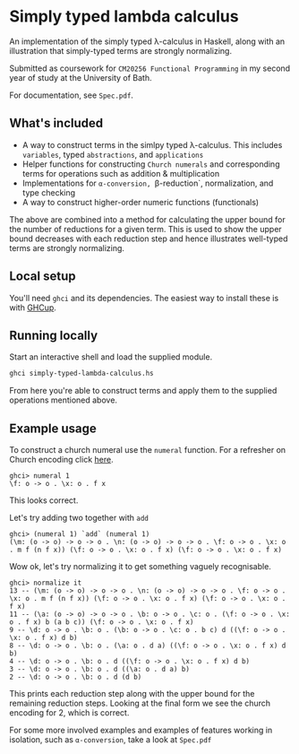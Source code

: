 # Simply typed lambda calculus
An implementation of the simply typed λ-calculus in Haskell, along with an illustration that simply-typed terms are strongly normalizing.

Submitted as coursework for `CM20256 Functional Programming` in my second year of study at the University of Bath.

For documentation, see `Spec.pdf`.

## What's included
- A way to construct terms in the simlpy typed λ-calculus. This includes `variables`, typed `abstractions`, and `applications`
- Helper functions for constructing `Church numerals` and corresponding terms for operations such as addition & multiplication
- Implementations for `α-conversion, `β-reduction`, normalization, and type checking
- A way to construct higher-order numeric functions (functionals)

The above are combined into a method for calculating the upper bound for the number of reductions for a given term. This is used to show the upper bound decreases with each reduction step and hence illustrates well-typed terms are strongly normalizing.

## Local setup
You'll need `ghci` and its dependencies. The easiest way to install these is with [GHCup](https://www.haskell.org/ghcup/install/).

## Running locally
Start an interactive shell and load the supplied module.
```bash
ghci simply-typed-lambda-calculus.hs
```
From here you're able to construct terms and apply them to the supplied operations mentioned above.
 
## Example usage
To construct a church numeral use the `numeral` function. For a refresher on Church encoding click [here](https://en.wikipedia.org/wiki/Church_encoding#Church_numerals).
```
ghci> numeral 1
\f: o -> o . \x: o . f x
```
This looks correct.

Let's try adding two together with `add`
```
ghci> (numeral 1) `add` (numeral 1)
(\m: (o -> o) -> o -> o . \n: (o -> o) -> o -> o . \f: o -> o . \x: o . m f (n f x)) (\f: o -> o . \x: o . f x) (\f: o -> o . \x: o . f x)
```

Wow ok, let's try normalizing it to get something vaguely recognisable.

```
ghci> normalize it
13 -- (\m: (o -> o) -> o -> o . \n: (o -> o) -> o -> o . \f: o -> o . \x: o . m f (n f x)) (\f: o -> o . \x: o . f x) (\f: o -> o . \x: o . f x)
11 -- (\a: (o -> o) -> o -> o . \b: o -> o . \c: o . (\f: o -> o . \x: o . f x) b (a b c)) (\f: o -> o . \x: o . f x)
9 -- \d: o -> o . \b: o . (\b: o -> o . \c: o . b c) d ((\f: o -> o . \x: o . f x) d b)
8 -- \d: o -> o . \b: o . (\a: o . d a) ((\f: o -> o . \x: o . f x) d b)
4 -- \d: o -> o . \b: o . d ((\f: o -> o . \x: o . f x) d b)
3 -- \d: o -> o . \b: o . d ((\a: o . d a) b)
2 -- \d: o -> o . \b: o . d (d b)
```

This prints each reduction step along with the upper bound for the remaining reduction steps. Looking at the final form we see the church encoding for 2, which is correct.

For some more involved examples and examples of features working in isolation, such as `α-conversion`, take a look at `Spec.pdf`